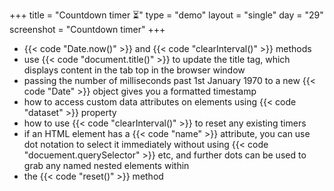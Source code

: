 +++
title = "Countdown timer ⏳"
type = "demo"
layout = "single"
day = "29"
screenshot = "Countdown timer"
+++

* {{< code "Date.now()" >}} and {{< code "clearInterval()" >}} methods
* use {{< code "document.title()" >}} to update the title tag, which displays content in the tab top in the browser window
* passing the number of milliseconds past 1st January 1970 to a new {{< code "Date" >}} object gives you a formatted timestamp
* how to access custom data attributes on elements using {{< code "dataset" >}} property
* how to use {{< code "clearInterval()" >}} to reset any existing timers
* if an HTML element has a {{< code "name" >}} attribute, you can use dot notation to select it immediately without using {{< code "docuement.querySelector" >}} etc, and further dots can be used to grab any named nested elements within
* the {{< code "reset()" >}} method
